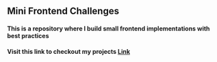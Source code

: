 ## Mini Frontend Challenges

#### This is a repository where I build small frontend implementations with best practices

#### Visit this link to checkout my projects [Link](https://fe-challenges.akshayraichur.dev/)
